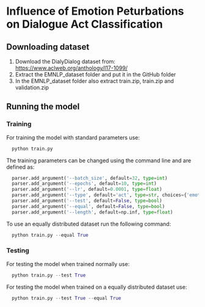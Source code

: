 # Influence of Emotion Peturbations on Dialogue Act Classification

## Downloading dataset
1. Download the DialyDialog dataset from: https://www.aclweb.org/anthology/I17-1099/
2. Extract the EMNLP_dataset folder and put it in the GitHub folder
3. In the EMNLP_dataset folder also extract train.zip, train.zip and validation.zip

## Running the model
### Training
For training the model with standard parameters use:
```python
  python train.py
```

The training parameters can be changed using the command line and are defined as:
```python
  parser.add_argument('--batch_size', default=32, type=int)
  parser.add_argument('--epochs', default=10, type=int)
  parser.add_argument('--lr', default=0.0001, type=float)
  parser.add_argument('--type', default='act', type=str, choices={'emotion', 'act'})
  parser.add_argument('--test', default=False, type=bool)
  parser.add_argument('--equal', default=False, type=bool)
  parser.add_argument('--length', default=np.inf, type=float)
```

To use an equally distributed dataset run the following command:
```python
  python train.py --equal True
```

### Testing
For testing the model when trained normally use:
```python
  python train.py --test True
```

For testing the model when trained on a equally distributed dataset use:
```python
  python train.py --test True --equal True
```
